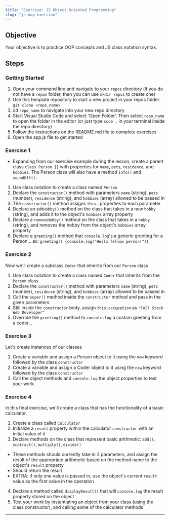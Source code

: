 ```yaml
---
title: "Exercise: JS Object-Oriented Programming"
slug: "js-oop-exercise"
---
```


## Objective

Your objective is to practice OOP concepts and JS class notation syntax.

## Steps

### Getting Started

1. Open your command line and navigate to your `repos` directory (if you do not have a `repos` folder, then you can use `mkdir repos` to create one)
2. Use this template repository to start a new project in your repos folder: `git clone <repo_name>`
3. cd `repo_name` to navigate into your new repo directory
4. Start Visual Studio Code and select 'Open Folder'. Then select `repo_name` to open the folder in the editor (or just type `code .` in your terminal inside the repo directory)
5. Follow the instructions on the README.md file to complete exercises
6. Open the app.js file to get started

### Exercise 1

- Expanding from our exercise example during the lesson, create a parent class `class Person {}` with properties for `name`, `pets`, `residence`, and `hobbies`. The Person class will also have a method `info()` and `soundOff()`.

1. Use class notation to create a class named `Person`
2. Declare the `constructor()` method with parameters `name` (string), `pets` (number), `residence` (string), and `hobbies` (array) allowed to be passed in
3. The `constructor()` method assigns `this.` properties to each parameter
4. Declare an `addHobby()` method on the class that takes in a new `hobby` (string), and adds it to the object's `hobbies` array property
5. Declare a `removeHobby()` method on the class that takes in a `hobby` (string), and removes the hobby from the object's `hobbies` array property
6. Declare a `greeting()` method that `console.log`'s a generic greeting for a Person... ex: `greeting() {console.log("Hello fellow person!")}`

### Exercise 2

Now we'll create a subclass `Coder` that inherits from our `Person` class

1. Use class notation to create a class named `Coder` that inherits from the `Person` class
2. Declare the `constructor()` method with parameters `name` (string), `pets` (number), `residence` (string), and `hobbies` (array) allowed to be passed in
3. Call the `super()` method inside the `constructor` method and pass in the given parameters
4. Still inside the `constructor` body, assign `this.occupation` as `"Full Stack Web Developer"`
5. Override the `greeting()` method to `console.log` a custom greeting from a coder...

### Exercise 3

Let's create instances of our classes

1. Create a variable and assign a Person object to it using the `new` keyword followed by the class `constructor`
2. Create a variable and assign a Coder object to it using the `new` keyword followed by the class `constructor`
3. Call the object methods and `console.log` the object properties to test your work

### Exercise 4

In this final exercise, we'll create a class that has the functionality of a basic calculator.

1. Create a class called `Calculator`
2. Initialize a `result` property within the calculator `constructor` with an initial value of `0`
3. Declare methods on the class that represent basic arithmetic: `add()`, `subtract()`, `multiply()`, `divide()`
  - These methods should currently take in 2 parameters, and assign the result of the appropriate arithmetic based on the method name to the object's `result` property
  - Should return the result
  - EXTRA: if only one value is passed in, use the object's current `result` value as the first value in the operation
4. Declare a method called `displayResult()` that will `console.log` the result property stored on the object
5. Test your work by instantiating an object from your class (using the class constructor), and calling some of the calculator methods

---
